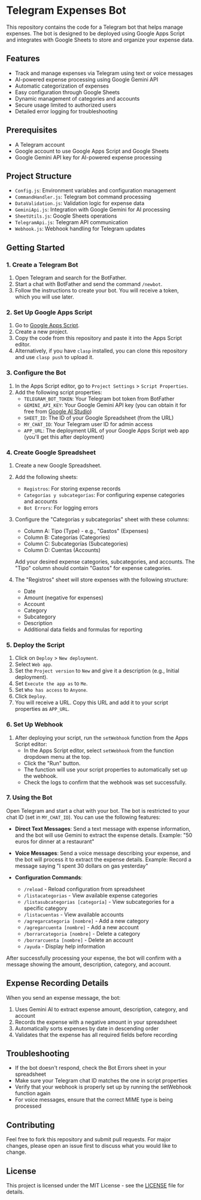 # Telegram Expenses Bot

This repository contains the code for a Telegram bot that helps manage expenses. The bot is designed to be deployed using Google Apps Script and integrates with Google Sheets to store and organize your expense data.

## Features

- Track and manage expenses via Telegram using text or voice messages
- AI-powered expense processing using Google Gemini API
- Automatic categorization of expenses
- Easy configuration through Google Sheets
- Dynamic management of categories and accounts
- Secure usage limited to authorized users
- Detailed error logging for troubleshooting

## Prerequisites

- A Telegram account
- Google account to use Google Apps Script and Google Sheets
- Google Gemini API key for AI-powered expense processing

## Project Structure

- `Config.js`: Environment variables and configuration management
- `CommandHandler.js`: Telegram bot command processing
- `DataValidation.js`: Validation logic for expense data
- `GeminiApi.js`: Integration with Google Gemini for AI processing
- `SheetUtils.js`: Google Sheets operations
- `TelegramApi.js`: Telegram API communication
- `Webhook.js`: Webhook handling for Telegram updates

## Getting Started

### 1. Create a Telegram Bot

1. Open Telegram and search for the BotFather.
2. Start a chat with BotFather and send the command `/newbot`.
3. Follow the instructions to create your bot. You will receive a token, which you will use later.

### 2. Set Up Google Apps Script

1. Go to [Google Apps Script](https://script.google.com/).
2. Create a new project.
3. Copy the code from this repository and paste it into the Apps Script editor.
4. Alternatively, if you have `clasp` installed, you can clone this repository and use `clasp push` to upload it.

### 3. Configure the Bot

1. In the Apps Script editor, go to `Project Settings` > `Script Properties`.
2. Add the following script properties:
   - `TELEGRAM_BOT_TOKEN`: Your Telegram bot token from BotFather
   - `GEMINI_API_KEY`: Your Google Gemini API key (you can obtain it for free from [Google AI Studio](https://aistudio.google.com/))
   - `SHEET_ID`: The ID of your Google Spreadsheet (from the URL)
   - `MY_CHAT_ID`: Your Telegram user ID for admin access
   - `APP_URL`: The deployment URL of your Google Apps Script web app (you'll get this after deployment)

### 4. Create Google Spreadsheet

1. Create a new Google Spreadsheet.
2. Add the following sheets:
   - `Registros`: For storing expense records
   - `Categorías y subcategorías`: For configuring expense categories and accounts
   - `Bot Errors`: For logging errors

3. Configure the "Categorías y subcategorías" sheet with these columns:
   - Column A: Tipo (Type) - e.g., "Gastos" (Expenses)
   - Column B: Categorías (Categories)
   - Column C: Subcategorías (Subcategories)
   - Column D: Cuentas (Accounts)

   Add your desired expense categories, subcategories, and accounts. The "Tipo" column should contain "Gastos" for expense categories.

4. The "Registros" sheet will store expenses with the following structure:
   - Date
   - Amount (negative for expenses)
   - Account
   - Category
   - Subcategory
   - Description
   - Additional data fields and formulas for reporting

### 5. Deploy the Script

1. Click on `Deploy` > `New deployment`.
2. Select `Web app`.
3. Set the `Project version` to `New` and give it a description (e.g., Initial deployment).
4. Set `Execute the app as` to `Me`.
5. Set `Who has access` to `Anyone`.
6. Click `Deploy`.
7. You will receive a URL. Copy this URL and add it to your script properties as `APP_URL`.

### 6. Set Up Webhook

1. After deploying your script, run the `setWebhook` function from the Apps Script editor:
   - In the Apps Script editor, select `setWebhook` from the function dropdown menu at the top.
   - Click the "Run" button.
   - The function will use your script properties to automatically set up the webhook.
   - Check the logs to confirm that the webhook was set successfully.

### 7. Using the Bot

Open Telegram and start a chat with your bot. The bot is restricted to your chat ID (set in `MY_CHAT_ID`). You can use the following features:

- **Direct Text Messages**:
  Send a text message with expense information, and the bot will use Gemini to extract the expense details.
  Example: "50 euros for dinner at a restaurant"

- **Voice Messages**:
  Send a voice message describing your expense, and the bot will process it to extract the expense details.
  Example: Record a message saying "I spent 30 dollars on gas yesterday"

- **Configuration Commands**:
  - `/reload` - Reload configuration from spreadsheet
  - `/listacategorias` - View available expense categories
  - `/listasubcategorias [categoría]` - View subcategories for a specific category
  - `/listacuentas` - View available accounts
  - `/agregarcategoria [nombre]` - Add a new category
  - `/agregarcuenta [nombre]` - Add a new account
  - `/borrarcategoria [nombre]` - Delete a category
  - `/borrarcuenta [nombre]` - Delete an account
  - `/ayuda` - Display help information

After successfully processing your expense, the bot will confirm with a message showing the amount, description, category, and account.

## Expense Recording Details

When you send an expense message, the bot:

1. Uses Gemini AI to extract expense amount, description, category, and account
2. Records the expense with a negative amount in your spreadsheet
3. Automatically sorts expenses by date in descending order
4. Validates that the expense has all required fields before recording

## Troubleshooting

- If the bot doesn't respond, check the Bot Errors sheet in your spreadsheet
- Make sure your Telegram chat ID matches the one in script properties
- Verify that your webhook is properly set up by running the setWebhook function again
- For voice messages, ensure that the correct MIME type is being processed

## Contributing

Feel free to fork this repository and submit pull requests. For major changes, please open an issue first to discuss what you would like to change.

## License

This project is licensed under the MIT License - see the [LICENSE](LICENSE) file for details.
